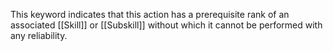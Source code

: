 This keyword indicates that this action has a prerequisite rank of an associated [[Skill]] or [[Subskill]] without which it cannot be performed with any reliability. 